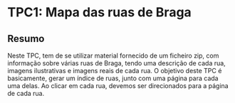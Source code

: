 # TPC1: Mapa das ruas de Braga

## Resumo

Neste TPC, tem de se utilizar material fornecido de um ficheiro zip, com informação sobre várias ruas de Braga, tendo uma descrição de cada rua, imagens ilustrativas e imagens reais de cada rua.
O objetivo deste TPC é basicamente, gerar um índice de ruas, junto com uma página para cada uma delas. Ao clicar em cada rua, devemos ser direcionados para a página de cada rua.
